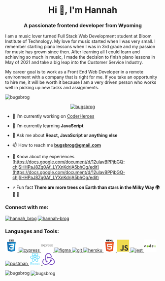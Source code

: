 <h1 align="center">Hi 👋, I'm Hannah</h1>
<h3 align="center">A passionate frontend developer from Wyoming</h3>

I am a music lover turned Full Stack Web Development student at Bloom Institute of Technology. My love for music started when I was very small. I remember starting piano lessons when I was in 3rd grade and my passion for music has grown since then. After learning all I could learn and achieving so much in music, I made the decision to finish piano lessons in May of 2021 and take a big leap into the Customer Service Industry.

My career goal is to work as a Front End Web Developer in a remote environment with a company that is right for me. If you take an opportunity to hire me, it will be worth it because I am a very driven person who works well in picking up new tasks and assignments.

<p align="left"> <img src="https://komarev.com/ghpvc/?username=bugsbrog&label=Profile%20views&color=0e75b6&style=flat" alt="bugsbrog" /> </p>

<p align="center"> <a href="https://github.com/ryo-ma/github-profile-trophy"><img src="https://github-profile-trophy.vercel.app/?username=bugsbrog" alt="bugsbrog" /></a> </p>

- 🔭 I’m currently working on [CoderHeroes](https://github.com/bugsbrog/coder-heroes-fe)

- 🌱 I’m currently learning **JavaScript**

- 💬 Ask me about **React, JavaScript or anything else**

- 📫 How to reach me **bugsbrog@gmail.com**

- 📄 Know about my experiences [https://docs.google.com/document/d/12ulavBPPjbGQ-chjSHHPaJ8Zg0Af_LYXnKdrjA5bhOg/edit](https://docs.google.com/document/d/12ulavBPPjbGQ-chjSHHPaJ8Zg0Af_LYXnKdrjA5bhOg/edit)

- ⚡ Fun fact **There are more trees on Earth than stars in the Milky Way 🌍 🌌 💫**

<h3 align="left">Connect with me:</h3>
<p align="left">
<a href="https://twitter.com/hannah_brog" target="blank"><img align="center" src="https://raw.githubusercontent.com/rahuldkjain/github-profile-readme-generator/master/src/images/icons/Social/twitter.svg" alt="hannah_brog" height="30" width="40" /></a>
<a href="https://linkedin.com/in/hannah-brog" target="blank"><img align="center" src="https://raw.githubusercontent.com/rahuldkjain/github-profile-readme-generator/master/src/images/icons/Social/linked-in-alt.svg" alt="hannah-brog" height="30" width="40" /></a>
</p>

<h3 align="left">Languages and Tools:</h3>
<p align="left"> <a href="https://www.w3schools.com/css/" target="_blank" rel="noreferrer"> <img src="https://raw.githubusercontent.com/devicons/devicon/master/icons/css3/css3-original-wordmark.svg" alt="css3" width="40" height="40"/> </a> <a href="https://www.cypress.io" target="_blank" rel="noreferrer"> <img src="https://raw.githubusercontent.com/simple-icons/simple-icons/6e46ec1fc23b60c8fd0d2f2ff46db82e16dbd75f/icons/cypress.svg" alt="cypress" width="40" height="40"/> </a> <a href="https://expressjs.com" target="_blank" rel="noreferrer"> <img src="https://raw.githubusercontent.com/devicons/devicon/master/icons/express/express-original-wordmark.svg" alt="express" width="40" height="40"/> </a> <a href="https://www.figma.com/" target="_blank" rel="noreferrer"> <img src="https://www.vectorlogo.zone/logos/figma/figma-icon.svg" alt="figma" width="40" height="40"/> </a> <a href="https://git-scm.com/" target="_blank" rel="noreferrer"> <img src="https://www.vectorlogo.zone/logos/git-scm/git-scm-icon.svg" alt="git" width="40" height="40"/> </a> <a href="https://heroku.com" target="_blank" rel="noreferrer"> <img src="https://www.vectorlogo.zone/logos/heroku/heroku-icon.svg" alt="heroku" width="40" height="40"/> </a> <a href="https://www.w3.org/html/" target="_blank" rel="noreferrer"> <img src="https://raw.githubusercontent.com/devicons/devicon/master/icons/html5/html5-original-wordmark.svg" alt="html5" width="40" height="40"/> </a> <a href="https://developer.mozilla.org/en-US/docs/Web/JavaScript" target="_blank" rel="noreferrer"> <img src="https://raw.githubusercontent.com/devicons/devicon/master/icons/javascript/javascript-original.svg" alt="javascript" width="40" height="40"/> </a> <a href="https://jestjs.io" target="_blank" rel="noreferrer"> <img src="https://www.vectorlogo.zone/logos/jestjsio/jestjsio-icon.svg" alt="jest" width="40" height="40"/> </a> <a href="https://nodejs.org" target="_blank" rel="noreferrer"> <img src="https://raw.githubusercontent.com/devicons/devicon/master/icons/nodejs/nodejs-original-wordmark.svg" alt="nodejs" width="40" height="40"/> </a> <a href="https://postman.com" target="_blank" rel="noreferrer"> <img src="https://www.vectorlogo.zone/logos/getpostman/getpostman-icon.svg" alt="postman" width="40" height="40"/> </a> <a href="https://reactjs.org/" target="_blank" rel="noreferrer"> <img src="https://raw.githubusercontent.com/devicons/devicon/master/icons/react/react-original-wordmark.svg" alt="react" width="40" height="40"/> </a> <a href="https://redux.js.org" target="_blank" rel="noreferrer"> <img src="https://raw.githubusercontent.com/devicons/devicon/master/icons/redux/redux-original.svg" alt="redux" width="40" height="40"/> </a> </p>

<p><img align="left" src="https://github-readme-stats.vercel.app/api/top-langs?username=bugsbrog&show_icons=true&locale=en&layout=compact" alt="bugsbrog" /></p>

<p>&nbsp;<img align="center" src="https://github-readme-stats.vercel.app/api?username=bugsbrog&show_icons=true&locale=en" alt="bugsbrog" /></p>
